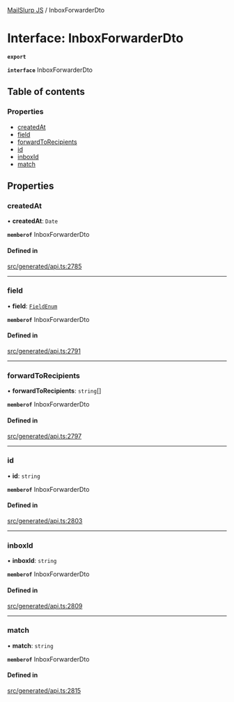 [MailSlurp JS](../README.md) / InboxForwarderDto

# Interface: InboxForwarderDto

**`export`**

**`interface`** InboxForwarderDto

## Table of contents

### Properties

- [createdAt](InboxForwarderDto.md#createdat)
- [field](InboxForwarderDto.md#field)
- [forwardToRecipients](InboxForwarderDto.md#forwardtorecipients)
- [id](InboxForwarderDto.md#id)
- [inboxId](InboxForwarderDto.md#inboxid)
- [match](InboxForwarderDto.md#match)

## Properties

### createdAt

• **createdAt**: `Date`

**`memberof`** InboxForwarderDto

#### Defined in

[src/generated/api.ts:2785](https://github.com/mailslurp/mailslurp-client/blob/004c609/src/generated/api.ts#L2785)

___

### field

• **field**: [`FieldEnum`](../enums/InboxForwarderDto.FieldEnum.md)

**`memberof`** InboxForwarderDto

#### Defined in

[src/generated/api.ts:2791](https://github.com/mailslurp/mailslurp-client/blob/004c609/src/generated/api.ts#L2791)

___

### forwardToRecipients

• **forwardToRecipients**: `string`[]

**`memberof`** InboxForwarderDto

#### Defined in

[src/generated/api.ts:2797](https://github.com/mailslurp/mailslurp-client/blob/004c609/src/generated/api.ts#L2797)

___

### id

• **id**: `string`

**`memberof`** InboxForwarderDto

#### Defined in

[src/generated/api.ts:2803](https://github.com/mailslurp/mailslurp-client/blob/004c609/src/generated/api.ts#L2803)

___

### inboxId

• **inboxId**: `string`

**`memberof`** InboxForwarderDto

#### Defined in

[src/generated/api.ts:2809](https://github.com/mailslurp/mailslurp-client/blob/004c609/src/generated/api.ts#L2809)

___

### match

• **match**: `string`

**`memberof`** InboxForwarderDto

#### Defined in

[src/generated/api.ts:2815](https://github.com/mailslurp/mailslurp-client/blob/004c609/src/generated/api.ts#L2815)
